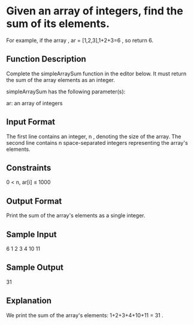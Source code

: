 # Given an array of integers, find the sum of its elements.

For example, if the array , ar = [1,2,3],1+2+3=6 , so return 6.

## Function Description
Complete the simpleArraySum function in the editor below. It must return the sum of the array elements as an integer.

simpleArraySum has the following parameter(s):

ar: an array of integers

## Input Format
The first line contains an integer, n , denoting the size of the array.
The second line contains n space-separated integers representing the array's elements.

## Constraints
0 < n, ar[i] ≤ 1000

## Output Format
Print the sum of the array's elements as a single integer.

## Sample Input
6
1 2 3 4 10 11

## Sample Output
31

## Explanation
We print the sum of the array's elements: 1+2+3+4+10+11 = 31 .